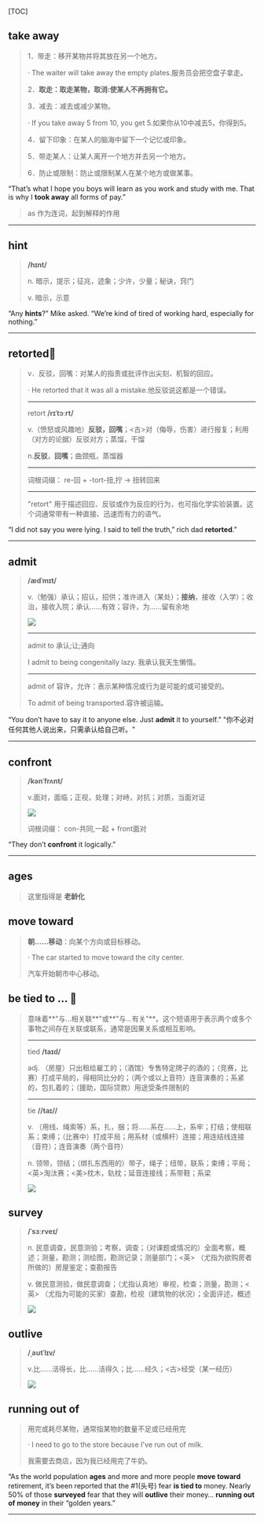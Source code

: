[TOC]

## take away

> 1．带走：移开某物并将其放在另一个地方。
>
> · The waiter will take away the empty plates.服务员会把空盘子拿走。
>
> 2．**取走：取走某物，取消:使某人不再拥有它。**
>
> 3．减去：减去或减少某物。
>
> · If you take away 5 from 10, you get 5.如果你从10中减去5，你得到5。
>
> 4．留下印象：在某人的脑海中留下一个记忆或印象。
>
> 5．带走某人：让某人离开一个地方并去另一个地方。
>
> 6．防止或限制：防止或限制某人在某个地方或做某事。

“That’s what I hope you boys will learn as you work and study with me. That is why I **took away** all forms of pay.”

> as 作为连词，起到解释的作用

---

## hint

> **/hɪnt/**
>
> n.
> 暗示，提示；征兆，迹象；少许，少量；秘诀，窍门
>
> v.
> 暗示，示意

“Any **hints**?” Mike asked. “We’re kind of tired of working hard, especially for nothing.”

---

## retorted🚩

> v．反驳，回嘴：对某人的指责或批评作出尖刻、机智的回应。
>
> · He retorted that it was all a mistake.他反驳说这都是一个错误。
>
> ---
>
> retort **/rɪˈtɔːrt/**
>
> v.（愤怒或风趣地）**反驳，回嘴**；<古>对（侮辱，伤害）进行报复；利用（对方的论据）反驳对方；蒸馏，干馏
>
> n.**反驳**，**回嘴**；曲颈瓶，蒸馏器
>
> ---
>
> 词根词缀： re-回 + -tort-扭,拧 → 扭转回来
>
> ---
>
> "retort" 用于描述回应、反驳或作为反应的行为，也可指化学实验装置。这个词通常带有一种直接、迅速而有力的语气。

“I did not say you were lying. I said to tell the truth,” rich dad **retorted**.”

---

## admit

> **/ædˈmɪt/**
>
> v.（勉强）承认；招认，招供；准许进入（某处）；**接纳**，接收（入学）；收治，接收入院；承认……有效；容许，为……留有余地
>
> ![](https://ydlunacommon-cdn.nosdn.127.net/82ce9360991a07067be51ef8e8c2d714.jpg?)
>
> ---
>
> admit to 承认;让;通向
>
> I admit to being congenitally lazy. 我承认我天生懒惰。
>
> ---
>
> admit of 容许，允许：表示某种情况或行为是可能的或可接受的。
>
> To admit of being transported.容许被运输。

“You don’t have to say it to anyone else. Just **admit** it to yourself.” "你不必对任何其他人说出来，只需承认给自己听。"

---

## confront

> **/kənˈfrʌnt/**
>
> v.面对，面临；正视，处理；对峙，对抗；对质，当面对证
>
> ![](https://ydlunacommon-cdn.nosdn.127.net/46c23f7f89851eabf26b33f68ba4cd53.jpg?)
>
> 词根词缀：
> con-共同,一起 + front面对

“They don’t **confront** it logically.”

---

## ages

> 这里指得是  **老龄化**

## move toward

> **朝……移动**：向某个方向或目标移动。
>
> · The car started to move toward the city center.
>
> 汽车开始朝市中心移动。

## be tied to ... 🚩

> 意味着**"与...相关联**"或**"与...有关"**。这个短语用于表示两个或多个事物之间存在关联或联系，通常是因果关系或相互影响。
>
> ---
>
> tied **/taɪd/**
>
> adj.
>（房屋）只出租给雇工的；（酒馆）专售特定牌子的酒的；（竞赛，比赛）打成平局的，得相同比分的；（两个或以上音符）连音演奏的；系紧的，包扎着的；（援助，国际贷款）用途受条件限制的
> 
> ---
>
> tie **//taɪ//**
>
> v.
>（用线、绳索等）系，扎，捆；将……系在……上，系牢；打结；使相联系；束缚；（比赛中）打成平局；用系材（或横杆）连接；用连结线连接（音符）；连音演奏（两个音符）
> 
> n.
>领带，领结；（绑扎东西用的）带子，绳子；纽带，联系；束缚；平局；<英>淘汰赛；<美>枕木，轨枕；延音连接线；系带鞋；系梁
> 
> ![](https://ydlunacommon-cdn.nosdn.127.net/00e035a8502075616c1fbe68e1d4549e.jpg?)
>
> 

## survey

> **/ˈsɜːrveɪ/**
>
> n.
> 民意调查，民意测验；考察，调查；（对课题或情况的）全面考察，概述；测量，勘测；测绘图，勘测记录；测量部门；<英> （尤指为欲购房者所做的）房屋鉴定；查勘报告
>
> v.
> 做民意测验，做民意调查；（尤指认真地）审视，检查；测量，勘测；<英> （尤指为可能的买家）查勘，检视（建筑物的状况）；全面评述，概述
>
> ![](https://ydlunacommon-cdn.nosdn.127.net/01b480a8b746d58a7aba06b98bb724da.jpg?)

## outlive

> **/ˌaʊtˈlɪv/**
>
> v.比……活得长，比……活得久；比……经久；<古>经受（某一经历）
>
> ![](https://ydlunacommon-cdn.nosdn.127.net/a917f8c16ce65891ee13a781e696fcb3.jpg?)

## running out of

> 用完或耗尽某物，通常指某物的数量不足或已经用完
>
> · I need to go to the store because I've run out of milk.
>
> 我需要去商店，因为我已经用完了牛奶。

“As the world population **ages** and more and more people **move toward** retirement, it’s been reported that the #1(头号) fear **is tied to** money. Nearly 50% of those **surveyed** fear that they will **outlive** their money… **running out of money** in their “golden years.”

---

